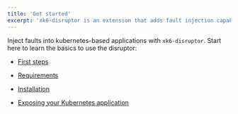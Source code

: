 ```yaml
---
title: 'Get started'
excerpt: 'xk6-disruptor is an extension that adds fault injection capabilities to k6. Start here to learn the basics and how to use the disruptor'
---
```


Inject faults into kubernetes-based applications with `xk6-disruptor`. Start here to learn the basics to use the disruptor:

- [First steps](/javascript-api/xk6-disruptor)

- [Requirements](/javascript-api/xk6-disruptor/get-started/requirements)

- [Installation](/javascript-api/xk6-disruptor/get-started/installation)

- [Exposing your Kubernetes application](/javascript-api/xk6-disruptor/get-started/expose-your-application/)
